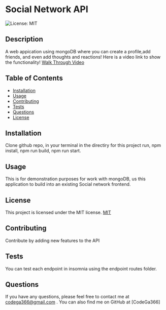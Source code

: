 # Social Network API
![License: MIT](https://img.shields.io/badge/License-MIT-yellow.svg)

## Description
A web appication using mongoDB where you can create a profile,add friends, and even add thoughts and reactions! Here is a video link to show the functionality! 
[Walk Through Video](https://drive.google.com/file/d/1Hl8_AX7wKGYYT9e5qXbIw2tM3M9UB2tW/view)

## Table of Contents
- [Installation](#installation)
- [Usage](#usage)
- [Contributing](#contributing)
- [Tests](#tests)
- [Questions](#questions)
- [License](#license)

## Installation
Clone github repo, in your terminal in the directiry for this project run, npm install, npm run build, npm run start. 

## Usage
This is for demonstration purposes for work with mongoDB, us this application to build into an existing Social network frontend. 

## License
This project is licensed under the MIT license.
[MIT](https://opensource.org/licenses/MIT)

## Contributing
Contribute by adding new features to the API

## Tests
You can test each endpoint in insomnia using the endpoint routes folder. 

## Questions
If you have any questions, please feel free to contact me at codega366@gmail.com . You can also find me on GitHub at [CodeGa366]
